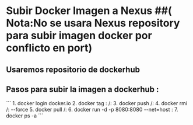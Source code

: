 # Subir Docker Imagen a Nexus ##( Nota:No se usara Nexus repository para subir imagen docker por conflicto en port)


## Usaremos repositorio de dockerhub
## Pasos para subir la imagen a dockerhub :

´´´	1. docker login docker.io
	2. docker tag <name-imagen>:<tag> <name-repository>/<name-imagen>:<tag>
	3. docker push <name-repository>/<name-imagen>:<tag>
	4. docker rmi  <name-repository>/<name-imagen>:<tag> --force
	5. docker pull <name-repository>/<name-imagen>:<tag>
	6. docker run  -d -p 8080:8080 --net=host <name-imagen>:<tag>
	7. docker ps -a ´´´
